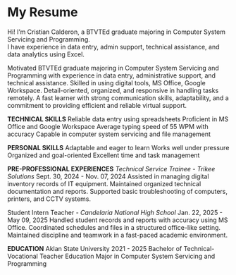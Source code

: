 # My Resume

Hi! I’m Cristian Calderon, a BTVTEd graduate majoring in Computer System Servicing and Programming.  
I have experience in data entry, admin support, technical assistance, and data analytics using Excel.

Motivated BTVTEd graduate majoring in
Computer System Servicing and Programming with experience in data entry, administrative support, and technical assistance. Skilled in using digital tools, MS Office, Google Workspace. Detail-oriented, organized, and responsive in handling tasks remotely. A fast learner with strong communication skills, adaptability, and a commitment to providing efficient and reliable virtual support.

**TECHNICAL SKILLS**
Reliable data entry using spreadsheets
Proficient in MS Office and Google Workspace
Average typing speed of 55 WPM with accuracy
Capable in computer system servicing and file management

**PERSONAL SKILLS**
Adaptable and eager to learn
Works well under pressure
Organized and goal-oriented
Excellent time and task management

**PRE-PROFESSIONAL EXPERIENCES**
_Technical Service Trainee - Trikee Solutions_      Sept. 30, 2024 - Nov. 07, 2024
Assisted in managing digital inventory records of IT equipment.
Maintained organized technical documentation and reports.
Supported basic troubleshooting of computers, printers, and CCTV systems.

Student Intern Teacher -
_Candelaria National High School_        Jan. 22, 2025 - May 09, 2025
Handled student records and reports with accuracy using MS Office.
Coordinated schedules and files in a structured office-like setting.
Maintained discipline and teamwork in a fast-paced academic environment.

**EDUCATION**
Aklan State University          2021 - 2025
Bachelor of Technical-Vocational Teacher Education
Major in Computer System Servicing and Programming
